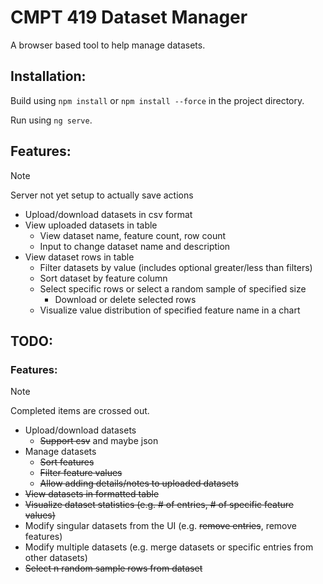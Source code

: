 # CMPT 419 Dataset Manager

A browser based tool to help manage datasets.

## Installation:
Build using `npm install` or `npm install --force` in the project directory.

Run using `ng serve`.

## Features:
> [!NOTE]
> Server not yet setup to actually save actions
- Upload/download datasets in csv format
- View uploaded datasets in table
    - View dataset name, feature count, row count
    - Input to change dataset name and description
- View dataset rows in table
    - Filter datasets by value (includes optional greater/less than filters)
    - Sort dataset by feature column
    - Select specific rows or select a random sample of specified size
        - Download or delete selected rows
    - Visualize value distribution of specified feature name in a chart
    

## TODO:
### Features:
> [!NOTE]
> Completed items are crossed out.
- Upload/download datasets
    -  ~~Support csv~~ and maybe json
- Manage datasets
    - ~~Sort features~~
    - ~~Filter feature values~~
    - ~~Allow adding details/notes to uploaded datasets~~
- ~~View datasets in formatted table~~
- ~~Visualize dataset statistics (e.g. # of entries, # of specific feature values)~~
- Modify singular datasets from the UI (e.g. ~~remove entries~~, remove features)
- Modify multiple datasets (e.g. merge datasets or specific entries from other datasets)
- ~~Select n random sample rows from dataset~~

